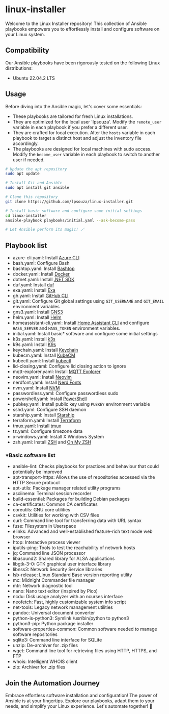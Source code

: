 # linux-installer

Welcome to the Linux Installer repository! This collection of Ansible playbooks empowers you to effortlessly install and configure software on your Linux system.

## Compatibility

Our Ansible playbooks have been rigorously tested on the following Linux distributions:

- Ubuntu 22.04.2 LTS

## Usage

Before diving into the Ansible magic, let's cover some essentials:

- These playbooks are tailored for fresh Linux installations.
- They are optimized for the local user 'lpsouza'. Modify the `remote_user` variable in each playbook if you prefer a different user.
- They are crafted for local execution. Alter the `hosts` variable in each playbook to target a distinct host and adjust the inventory file accordingly.
- The playbooks are designed for local machines with sudo access. Modify the `become_user` variable in each playbook to switch to another user if needed.

```bash
# Update the apt repository
sudo apt update

# Install Git and Ansible
sudo apt install git ansible

# Clone this repository
git clone https://github.com/lpsouza/linux-installer.git

# Install basic software and configure some initial settings
cd linux-installer
ansible-playbook playbooks/initial.yaml --ask-become-pass

# Let Ansible perform its magic! 🪄
```

## Playbook list

- azure-cli.yaml: Install [Azure CLI](https://learn.microsoft.com/en-us/cli/azure/what-is-azure-cli)
- bash.yaml: Configure Bash
- bashtop.yaml: Install [Bashtop](https://github.com/aristocratos/bashtop)
- docker.yaml: Install [Docker](https://www.docker.com/)
- dotnet.yaml: Install [.NET SDK](https://dotnet.microsoft.com/en-us/)
- duf.yaml: Install [duf](https://github.com/muesli/duf)
- exa.yaml: Install [Exa](https://the.exa.website/)
- gh.yaml: Install [GitHub CLI](https://cli.github.com/)
- git.yaml: Configure Git global settings using `GIT_USERNAME` and `GIT_EMAIL` environment variables
- gns3.yaml: Install [GNS3](https://www.gns3.com/)
- helm.yaml: Install [Helm](https://helm.sh/)
- homeassistant-cli.yaml: Install [Home Assistant CLI](https://www.home-assistant.io/blog/2019/02/04/introducing-home-assistant-cli/) and configure `HASS_SERVER` and `HASS_TOKEN` environment variables.
- initial.yaml: Install basic\* software and configure some initial settings
- k3s.yaml: Install [k3s](https://k3s.io/)
- k9s.yaml: Install [K9s](https://k9scli.io/)
- keychain.yaml: Install [Keychain](https://www.funtoo.org/Keychain)
- kubecm.yaml: Install [KubeCM](https://kubecm.cloud/)
- kubectl.yaml: Install [kubectl](https://kubernetes.io/docs/tasks/tools/)
- lid-closing.yaml: Configure lid closing action to ignore
- mqtt-explorer.yaml: Install [MQTT Explorer](https://mqtt-explorer.com/)
- neovim.yaml: Install [Neovim](https://neovim.io/)
- nerdfont.yaml: Install [Nerd Fonts](https://www.nerdfonts.com/)
- nvm.yaml: Install [NVM](https://github.com/nvm-sh/nvm)
- passwordless.yaml: Configure passwordless sudo
- powershell.yaml: Install [PowerShell](https://docs.microsoft.com/en-us/powershell/)
- pubkey.yaml: Install public key using `PUBKEY` environment variable
- sshd.yaml: Configure SSH daemon
- starship.yaml: Install [Starship](https://starship.rs/)
- terraform.yaml: Install [Terraform](https://www.terraform.io/)
- tmux.yaml: Install [tmux](https://github.com/tmux/tmux)
- tz.yaml: Configure timezone data
- x-windows.yaml: Install X Windows System
- zsh.yaml: Install [ZSH](https://www.zsh.org/) and [Oh My ZSH](https://ohmyz.sh/)

### \*Basic software list

- ansible-lint: Checks playbooks for practices and behaviour that could potentially be improved
- apt-transport-https: Allows the use of repositories accessed via the HTTP Secure protocol
- apt-utils: Package manager related utility programs
- asciinema: Terminal session recorder
- build-essential: Packages for building Debian packages
- ca-certificates: Common CA certificates
- coreutils: GNU core utilities
- csvkit: Utilities for working with CSV files
- curl: Command line tool for transferring data with URL syntax
- fuse: Filesystem in Userspace
- elinks: Advanced and well-established feature-rich text mode web browser
- htop: Interactive process viewer
- iputils-ping: Tools to test the reachability of network hosts
- jq: Command line JSON processor
- libasound2: Shared library for ALSA applications
- libgtk-3-0: GTK graphical user interface library
- libnss3: Network Security Service libraries
- lsb-release: Linux Standard Base version reporting utility
- mc: Midnight Commander file manager
- mtr: Network diagnostic tool
- nano: Nano text editor (inspired by Pico)
- ncdu: Disk usage analyzer with an ncurses interface
- neofetch: Fast, highly customizable system info script
- net-tools: Legacy network management utilities
- pandoc: Universal document converter
- python-is-python3: Symlink /usr/bin/python to python3
- python3-pip: Python package installer
- software-properties-common: Common software needed to manage software repositories
- sqlite3: Command line interface for SQLite
- unzip: De-archiver for .zip files
- wget: Command line tool for retrieving files using HTTP, HTTPS, and FTP
- whois: Intelligent WHOIS client
- zip: Archiver for .zip files

## Join the Automation Journey

Embrace effortless software installation and configuration! The power of Ansible is at your fingertips. Explore our playbooks, adapt them to your needs, and simplify your Linux experience. Let's automate together! 🚀
